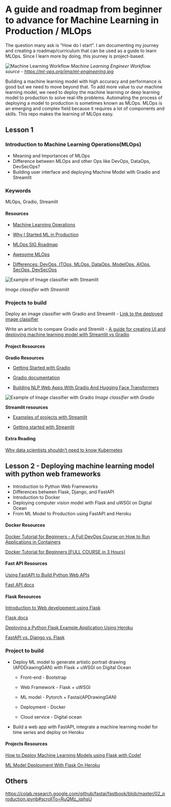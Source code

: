 # A guide and roadmap from beginner to advance for Machine Learning in Production / MLOps 

The question many ask is "How do I start". I am documenting my journey and creating a roadmap/curriculum that can be used as a guide to learn MLOps. Since I learn more by doing, this journey is project-based.

![Machine Learning Workflow](https://ml-ops.org/img/ml-engineering.jpg)
*Machine Learning Engineer Workflow. source - https://ml-ops.org/img/ml-engineering.jpg* 

Building a machine learning model with high accuracy and performance is good but we need to move beyond that. To add more value to our machine learning model, we need to deploy the machine learning or deep learning model to production to solve real-life problems. Automating the process of deploying a model to production is sometimes known as MLOps. MLOps is an emerging and complex field because it requires a lot of components and skills. This repo makes the learning of MLOps easy.

## Lesson 1
### Introduction to Machine Learning Operations(MLOps)

- Meaning and Importances of MLOps
- Difference between MLOps and other Ops like DevOps, DataOps, DevSecOps?
- Building user interface and deploying Machine Model with Gradio and Streamlit 

### Keywords
MLOps, Gradio, Streamlit 

#### Resources

- [Machine Learning Operations](https://ml-ops.org/)

- [Why I Started ML in Production](https://mlinproduction.com/why-i-started-mlinproduction/)

- [MLOps SIG Roadmap](https://github.com/tdcox/mlops-roadmap/blob/master/MLOpsRoadmap2020.md)

- [Awesome MLOps](https://github.com/visenger/awesome-mlops)

- [Differences: DevOps, ITOps, MLOps, DataOps, ModelOps, AIOps, SecOps, DevSecOps](https://medium.com/vitrox-publication/differences-devops-itops-mlops-dataops-modelops-aiops-secops-devsecops-part-1-3-8b238cf72942)


![Example of Image classifier with Streamlit](https://res.cloudinary.com/dbzzslryr/image/upload/v1631955454/mlops/streamlit_classifier.png)

*Image classifier with Streamlit*


### Projects to build
Deploy an image classifier with Gradio and Streamlit - [Link to the deployed image classifier](https://github.com/trojrobert/deploying_image_classification)

Write an article to compare Gradio and Stremlit - [A guide for creating UI and deploying machine learning model with Streamlit vs Gradio](https://trojrobert.medium.com/a-guide-for-deploying-machine-learning-model-with-streamlit-vs-gradio-563a0b2dc1bd)

#### Project Resources 
**Gradio Resources**
- [Getting Started with Gradio](https://gradio.app/getting_started)

- [Gradio documentation](https://gradio.app/docs)

- [Building NLP Web Apps With Gradio And Hugging Face Transformers](https://towardsdatascience.com/building-nlp-web-apps-with-gradio-and-hugging-face-transformers-59ce8ab4a319)

![Example of Image classifier with Gradio](https://res.cloudinary.com/dbzzslryr/image/upload/v1631955456/mlops/gradio_clasifier.png)
*Image classifier with Gradio*

**Streamlit resources**
- [Examples of projects with Streamlit](https://streamlit.io/gallery)

- [Getting started with Streamlit](https://docs.streamlit.io/en/stable/)
 


#### Extra Reading
[Why data scientists shouldn’t need to know Kubernetes](https://huyenchip.com/2021/09/13/data-science-infrastructure.html)


## Lesson 2 - Deploying machine learning model with python web frameworks

- Introduction to Python Web Frameworks
- Differences between Flask, Django, and FastAPI
- Introduction to Docker
- Deploying computer vision model with Flask and uWSGI on Digital Ocean 
- From ML Model to Production using FastAPI and Heroku

#### Docker Resources
[Docker Tutorial for Beginners - A Full DevOps Course on How to Run Applications in Containers](https://youtu.be/fqMOX6JJhGo)

[Docker Tutorial for Beginners [FULL COURSE in 3 Hours]](https://youtu.be/3c-iBn73dDE)

####  Fast API Resources

[Using FastAPI to Build Python Web APIs](https://realpython.com/fastapi-python-web-apis/)

[Fast API docs](https://fastapi.tiangolo.com/)

#### Flask Resources 

[Introduction to Web development using Flask](https://www.geeksforgeeks.org/python-introduction-to-web-development-using-flask/)

[Flask docs](https://flask.palletsprojects.com/en/2.0.x/)

[Deploying a Python Flask Example Application Using Heroku](https://realpython.com/flask-by-example-part-1-project-setup/)

[FastAPI vs. Django vs. Flask](https://youtu.be/9YBAOYQOzWs)



### Project to build
- Deploy ML model to generate artistic portrait drawing (APDDrawingGAN) with Flask + uWSGI on Digital Ocean

   - Front-end - Bootstrap

   - Web Framework - Flask + uWSGI

   - ML model - Pytorch + Fastai(APDrawingGAN)

   - Deployment - Docker

   - Cloud service - Digital ocean

- Build a web app with FastAPI, integrate a machine learning model for time series and deploy on Heroku

#### Projects Resources 
[How to Deploy Machine Learning Models using Flask with Code!](https://www.analyticsvidhya.com/blog/2020/04/how-to-deploy-machine-learning-model-flask/)

[ML Model Deployment With Flask On Heroku](https://youtu.be/pMIwu5FwJ78)

## Others 
https://colab.research.google.com/github/fastai/fastbook/blob/master/02_production.ipynb#scrollTo=RuQMz_jqihsU
